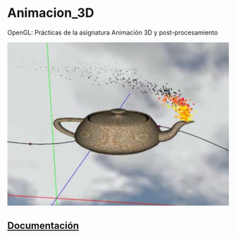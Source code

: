 # Animacion_3D
OpenGL: Prácticas de la asignatura Animación 3D y post-procesamiento

[![](https://github.com/Lotrox/Animacion_3D/raw/master/animaci%C3%B3n-preview.PNG)](https://www.youtube.com/watch?v=GjIsoUdq3Gc)

## [Documentación](https://github.com/Lotrox/Animacion_3D/blob/master/Documentaci%C3%B3n%20PR8.pdf)
